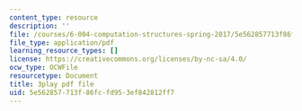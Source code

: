 ```yaml
---
content_type: resource
description: ''
file: /courses/6-004-computation-structures-spring-2017/5e562857713f86fcfd953ef842812ff7_UDow47-q5KI.pdf
file_type: application/pdf
learning_resource_types: []
license: https://creativecommons.org/licenses/by-nc-sa/4.0/
ocw_type: OCWFile
resourcetype: Document
title: 3play pdf file
uid: 5e562857-713f-86fc-fd95-3ef842812ff7
---
```

